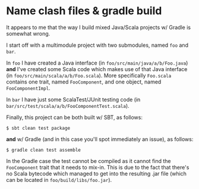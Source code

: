 # Name clash files & gradle build

It appears to me that the way I build mixed Java/Scala projects w/ Gradle is somewhat wrong.

I start off with a multimodule project with two submodules, named `foo` and `bar`.

In `foo` I have created a Java interface (in `foo/src/main/java/a/b/Foo.java`) **and**
I've created some Scala code which makes use of that Java interface
(in `foo/src/main/scala/a/b/Foo.scala`).
More specifically `Foo.scala` contains one trait, named `FooComponent`, and one object,
named `FooComponentImpl`.

In `bar` I have just some ScalaTest/JUnit testing code
(in `bar/src/test/scala/a/b/FooComponentTest.scala`).

Finally, this project can be both built w/ SBT, as follows:

```
$ sbt clean test package
```

**and** w/ Gradle (and in this case you'll spot immediately an issue), as follows:

```
$ gradle clean test assemble
```

In the Gradle case the test cannot be compiled as it cannot find the `FooComponent`
trait that it needs to mix-in. This is due to the fact that there's no Scala bytecode
which managed to get into the resulting .jar file (which can be located in
`foo/build/libs/foo.jar`).

